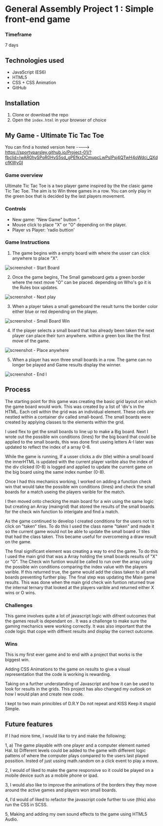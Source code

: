 # General Assembly Project 1 : Simple front-end game

### Timeframe
7 days

## Technologies used

* JavaScript (ES6)
* HTML5
* CSS + CSS Animation
* GitHub

## Installation

1. Clone or download the repo
2. Open the `index.html` in your browser of choice

## My Game - Ultimate Tic Tac Toe


You can find a hosted version here ----> https://sportyparsley.github.io/Project-01/?fbclid=IwAR0hySPoR0HvS5sd_gPEfkxDCmupcLwPslPsj4QTwH4oWdci_QXdcfKWyGI

### Game overview
Ultimate Tic Tac Toe is a two player game inspired by the the clasic game Tic Tac Toe. The aim is to Win three games in a row. You can only play in the green box that is decided by the last players movement.

### Controls
- New game: "New Game" button ".
- Mouse click to place "X" or "O" depending on the player.
- Player vs Player: 'radio buttion'


### Game Instructions
1. The game begins with a empty board with where the usser can click anywhere to place "X".

![screenshot - Start Board](https://user-images.githubusercontent.com/44299893/51029692-f4510300-158e-11e9-85db-358a0d1a1bed.png)

2. Once the game begins, The Small gameboard gets a green border where the next move "O" can be placed. depending on Who's go it is the Rules box updates.

![screenshot - Next play ](https://user-images.githubusercontent.com/44299893/51029780-34b08100-158f-11e9-8af3-5f2ef5c65de7.png)


3. When a player takes a small gameboard the result turns the border color either blue or red depending on the player.

![screenshot - Small Board Win](https://user-images.githubusercontent.com/44299893/51029873-8b1dbf80-158f-11e9-9759-0c36fb6566ad.png)


4. If the player selects a small board that has already been taken the next player can place their turn anywhere. within a green box like the first move of the game.

![screenshot - Place anywhere ](https://user-images.githubusercontent.com/44299893/51029924-b30d2300-158f-11e9-9e03-dff1cff8a81e.png)


5. When a player has won three small boards in a row. The game can no longer be played and Game results display the winner.

![screenshot - End l](https://user-images.githubusercontent.com/44299893/51029990-f49dce00-158f-11e9-80bf-892a95c675f6.png)


## Process

The starting point for this game was creating the basic grid layout on which the game board would work. This was created by a list of 'div's in the HTML. Each cell within the grid was an individual element. These cells are nestled within a container div called small-board. The small boards were created by applying classes to the elements within the grid.

I used flex to get the small boards to line up to make a Big board. Next I wrote out the possible win conditions (lines) for the big board that could be applied to the small boards, this was done first useing letters  A-I later was updated to reflect the index of a array 0-8.

While the game is running, If a usser clicks a div (tile)  within a small board the innerHTML is updated with the current player varible also the index of the div clicked (0-8) is logged and applied to update the current game on the big board using the same index number (0-8).

Once I had this mechanics working, I worked on adding a function check win that would take the possible win conditions (lines) and check the small boards for a match useing the players varible for the match.

I then moved onto checking the main board for a win using the same logic but creating an Array (maingrid) that stored the results of the small boards for the check win function to interigate and find a match.

As the game continued to develop I created conditions for the users not to click on "taken" tiles. To do this I used the class name "taken" and made it so the current game would not be able to update the small board or tiles that had the class taken. This became useful for overcomeing a draw result on the game.

The final significant element was creating a way to end the game. To do this I used the main grid that was a Array holding the small boards results of "X" or "O". The Check win funtion would be called to run over the array using the possible win conditions comparing the index value with the players varible. If this returned true, the game would add the class taken to all small boards preventing further play. The final step was updating the Main game results. This was done when the main grid check win funtion returned true the internal ternary that looked at the players varible and returned either X wins or O wins.  

### Challenges

This game involves quite a lot of javascript logic with difrent outcomes that the games result is dependant on . It was a challenge to make sure the gaming mechanics were working correctly. It was also important that the code logic that cope with diffrent results and display the correct outcome.


### Wins

This is my first ever game and to end with a project that works is the biggest win.

Adding CSS Animations to the game on results to give a visual representation that the code is working is rewarding.

Taking on a further understanding of Javascript and how it can be used to look for results in the grids. This project has also changed my outlook on how I would plan and create new code.  

I kept to two main princibles of D.R.Y Do not repeat and KISS Keep it stupid Simple.


## Future features

If I had more time, I would like to try and make the following;

1, a)  The game playable with one player and a computer element named Hal.
    b) Different levels could be added to the game with different logic pattens of where the computer plays compared to the users last played possition. Insted of just ussing math.random on a click event to play a move.

2, I would of liked to make the game responsive so it could be played on a mobile device such as a  mobile phone or ipad.

3, I would also like to improve the animations of the borders they they move around the active games and players won small boards.

4, I'd would of liked to refactor the javascript code further to use (this) also run the CSS in SCSS.

5, Making and adding my own sound effects to the game using HTML5 Audio.

